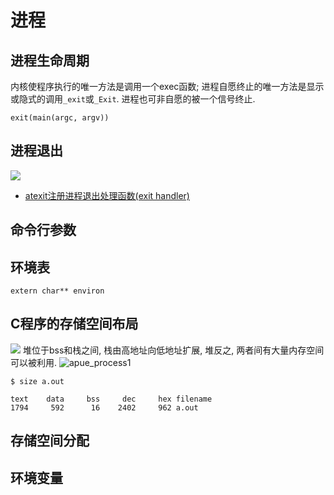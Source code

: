 # 进程

## 进程生命周期

内核使程序执行的唯一方法是调用一个exec函数; 进程自愿终止的唯一方法是显示或隐式的调用``_exit``或``_Exit``. 进程也可非自愿的被一个信号终止.

    exit(main(argc, argv))

## 进程退出

![](https://pic002.cnblogs.com/img/liangxing0728/201008/2010082017493036.jpg)

+ [atexit注册进程退出处理函数(exit handler)]()

## 命令行参数

## 环境表

    extern char** environ

## C程序的存储空间布局

![](https://pic002.cnblogs.com/img/liangxing0728/201008/2010082017501680.jpg)
堆位于bss和栈之间, 栈由高地址向低地址扩展, 堆反之, 两者间有大量内存空间可以被利用.
![apue_process1](https://user-images.githubusercontent.com/10671733/36149031-1eb621ac-10f9-11e8-9aef-573f2df3e9b7.png)

```shell
$ size a.out

text    data     bss     dec     hex filename
1794     592      16    2402     962 a.out
```

## 存储空间分配

## 环境变量
